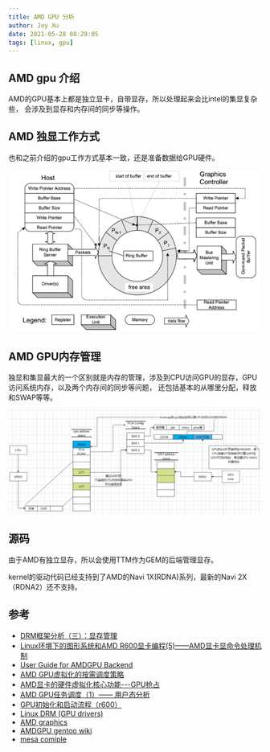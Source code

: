 ```yaml
---
title: AMD GPU 分析
author: Joy Xu
date: 2021-05-28 08:29:05
tags: [linux, gpu]
---
```


## AMD gpu 介绍

AMD的GPU基本上都是独立显卡，自带显存，所以处理起来会比intel的集显复杂些，
会涉及到显存和内存间的同步等操作。

## AMD 独显工作方式

也和之前介绍的gpu工作方式基本一致，还是准备数据给GPU硬件。

![amd gpu_workflow](/images/gpu_amd_workflow.png)

## AMD GPU内存管理

独显和集显最大的一个区别就是内存的管理，涉及到CPU访问GPU的显存，GPU访问系统内存，以及两个内存间的同步等问题，
还包括基本的从哪里分配，释放和SWAP等等。

![amd gpu_mem](/images/gpu_amd_mem.png)


## 源码

由于AMD有独立显存，所以会使用TTM作为GEM的后端管理显存。

kernel的驱动代码已经支持到了AMD的Navi 1X(RDNA)系列，最新的Navi 2X（RDNA2）还不支持。


## 参考

* [DRM框架分析（三）：显存管理](https://crab2313.github.io/post/drm-vram/)
* [Linux环境下的图形系统和AMD R600显卡编程(5)——AMD显卡显命令处理机制](https://www.cnblogs.com/shoemaker/p/linux_graphics05.html)
* [User Guide for AMDGPU Backend](https://llvm.org/docs/AMDGPUUsage.html)
* [AMD GPU虚拟化的按需调度策略](https://navycloud.github.io/2018/07/27/on-demand-scheduling/)
* [AMD显卡的硬件虚拟化核心功能---GPU抢占](https://navycloud.github.io/2017/08/05/gpu-preemption-in-virtualization/)
* [AMD GPU任务调度（1）—— 用户态分析](https://blog.csdn.net/huang987246510/article/details/106658889)
* [GPU初始化和启动流程（r600）](https://blog.csdn.net/jiangbo1017/article/details/51065118)
* [Linux DRM (GPU drivers)](https://adrian.geek.nz/graphics_docs/DRM.html)
* [AMD graphics](https://linuxreviews.org/AMD_graphics)
* [AMDGPU gentoo wiki](https://wiki.gentoo.org/wiki/AMDGPU)
* [mesa comiple](https://linuxfromscratch.org/blfs/view/svn/x/mesa.html)
